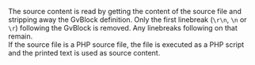 The source content is read by getting the content of the source file and stripping away the GvBlock definition. Only the first linebreak (`\r\n`, `\n` or `\r`) following the GvBlock is removed. Any linebreaks following on that remain.  
If the source file is a PHP source file, the file is executed as a PHP script and the printed text is used as source content.